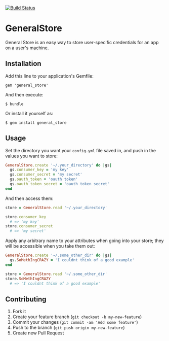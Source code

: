 [![Build Status](https://travis-ci.org/stuartnelson3/general_store.png?branch=master)](https://travis-ci.org/stuartnelson3/general_store)

# GeneralStore

General Store is an easy way to store user-specific credentials for an
app on a user's machine.

## Installation

Add this line to your application's Gemfile:

    gem 'general_store'

And then execute:

    $ bundle

Or install it yourself as:

    $ gem install general_store

## Usage

Set the directory you want your `config.yml` file saved in, and push in
the values you want to store:

``` ruby
GeneralStore.create '~/.your_directory' do |gs|
  gs.consumer_key = 'my key'
  gs.consumer_secret = 'my secret'
  gs.oauth_token = 'oauth token'
  gs.oauth_token_secret = 'oauth token secret'
end
```

And then access them:

``` ruby
store = GeneralStore.read '~/.your_directory'

store.consumer_key
  # => 'my key'
store.consumer_secret
  # => 'my secret'
```

Apply any arbitrary name to your attributes when going into your store;
they will be accessible when you take them out:

``` ruby
GeneralStore.create '~/.some_other_dir' do |gs|
  gs.SoMethIngCRAZY = 'I couldnt think of a good example'
end

store = GeneralStore.read '~/.some_other_dir'
store.SoMethIngCRAZY
  # => 'I couldnt think of a good example'
```

## Contributing

1. Fork it
2. Create your feature branch (`git checkout -b my-new-feature`)
3. Commit your changes (`git commit -am 'Add some feature'`)
4. Push to the branch (`git push origin my-new-feature`)
5. Create new Pull Request

